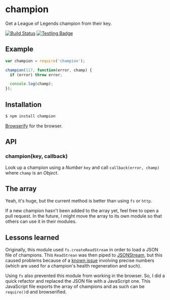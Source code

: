 # champion

Get a League of Legends champion from their key.

[![Build Status](https://travis-ci.org/KenanY/champion.png)](https://travis-ci.org/KenanY/champion)
[![Testling Badge](https://ci.testling.com/KenanY/champion.png)](https://ci.testling.com/KenanY/champion)

## Example

``` javascript
var champion = require('champion');

champion(117, function(error, champ) {
  if (error) throw error;

  console.log(champ);
});
```

## Installation

``` bash
$ npm install champion
```

[Browserify](https://github.com/substack/node-browserify) for the browser.

## API

### champion(key, callback)

Look up a champion using a _Number_ `key` and call `callback(error, champ)`
where `champ` is an _Object_.

## The array

Yeah, it's huge, but the current method is better than using `fs` or `http`.

If a new champion hasn't been added to the array yet, feel free to open a pull
request. In the future, I might move the array to its own module so that others
can use it in their modules.

## Lessons learned

Originally, this module used `fs.createReadStream` in order to load a JSON file
of champions. This `ReadStrean` was then piped to
[JSONStream](https://github.com/dominictarr/JSONStream), but this caused
problems because of a
[known issue](https://github.com/creationix/jsonparse/issues/2) involving
precise numbers (which are used for a champion's health regeneration and such).

Using `fs` also prevented this module from working in the browser. So, I did a
quick refactor and replaced the JSON file with a JavaScript one. This JavaScript
file exports the array of champions and as such can be `require()`d and
browserified.